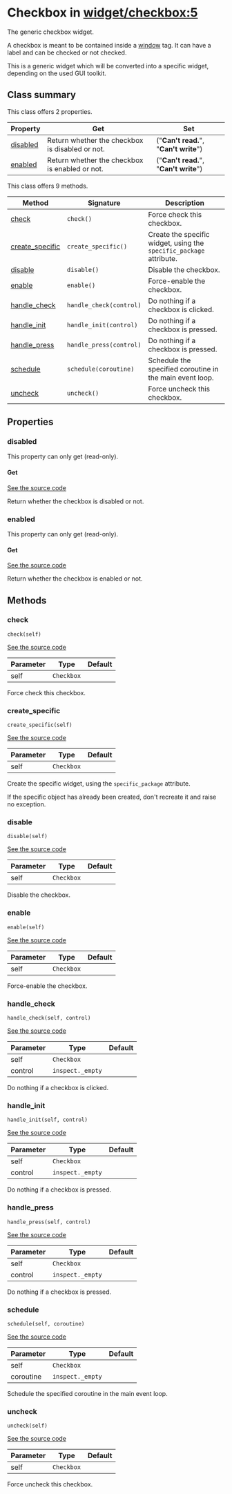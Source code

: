 # Checkbox in [widget/checkbox:5](../raw/widget/checkbox.html#L5)

The generic checkbox widget.

A checkbox is meant to be contained inside a
[window](../layout/tag/window.md) tag.  It can have a label and can
be checked or not checked.

This is a generic widget which will be converted into a specific widget,
depending on the used GUI toolkit.

## Class summary

This class offers 2 properties.

| Property | Get | Set |
| -------- | --- | --- |
| [disabled](#disabled) | Return whether the checkbox is disabled or not. | ("**Can't read.**", "**Can't write**") |
| [enabled](#enabled) | Return whether the checkbox is enabled or not. | ("**Can't read.**", "**Can't write**") |

This class offers 9 methods.

| Method | Signature | Description |
| ------ | --------- | ----------- |
| [check](#check) | `check()` | Force check this checkbox. |
| [create_specific](#create_specific) | `create_specific()` | Create the specific widget, using the `specific_package` attribute. |
| [disable](#disable) | `disable()` | Disable the checkbox. |
| [enable](#enable) | `enable()` | Force-enable the checkbox. |
| [handle_check](#handle_check) | `handle_check(control)` | Do nothing if a checkbox is clicked. |
| [handle_init](#handle_init) | `handle_init(control)` | Do nothing if a checkbox is pressed. |
| [handle_press](#handle_press) | `handle_press(control)` | Do nothing if a checkbox is pressed. |
| [schedule](#schedule) | `schedule(coroutine)` | Schedule the specified coroutine in the main event loop. |
| [uncheck](#uncheck) | `uncheck()` | Force uncheck this checkbox. |

## Properties

### disabled

This property can only get (read-only).

#### Get

[See the source code](../raw/widget/checkbox.html#L66)

Return whether the checkbox is disabled or not.

### enabled

This property can only get (read-only).

#### Get

[See the source code](../raw/widget/checkbox.html#L61)

Return whether the checkbox is enabled or not.

## Methods

### check

`check(self)`

[See the source code](../raw/widget/checkbox.html#L71)

| Parameter | Type | Default |
| --------- | ---- | ------- |
| self | `Checkbox` |  |

Force check this checkbox.

### create_specific

`create_specific(self)`

[See the source code](../raw/widget/checkbox.html#L30)

| Parameter | Type | Default |
| --------- | ---- | ------- |
| self | `Checkbox` |  |

Create the specific widget, using the `specific_package` attribute.

If the specific object has already been created, don't recreate it and
raise no exception.

### disable

`disable(self)`

[See the source code](../raw/widget/checkbox.html#L83)

| Parameter | Type | Default |
| --------- | ---- | ------- |
| self | `Checkbox` |  |

Disable the checkbox.

### enable

`enable(self)`

[See the source code](../raw/widget/checkbox.html#L79)

| Parameter | Type | Default |
| --------- | ---- | ------- |
| self | `Checkbox` |  |

Force-enable the checkbox.

### handle_check

`handle_check(self, control)`

[See the source code](../raw/widget/checkbox.html#L87)

| Parameter | Type | Default |
| --------- | ---- | ------- |
| self | `Checkbox` |  |
| control | `inspect._empty` |  |

Do nothing if a checkbox is clicked.

### handle_init

`handle_init(self, control)`

[See the source code](../raw/widget/checkbox.html#L91)

| Parameter | Type | Default |
| --------- | ---- | ------- |
| self | `Checkbox` |  |
| control | `inspect._empty` |  |

Do nothing if a checkbox is pressed.

### handle_press

`handle_press(self, control)`

[See the source code](../raw/widget/checkbox.html#L95)

| Parameter | Type | Default |
| --------- | ---- | ------- |
| self | `Checkbox` |  |
| control | `inspect._empty` |  |

Do nothing if a checkbox is pressed.

### schedule

`schedule(self, coroutine)`

[See the source code](../raw/widget/checkbox.html#L75)

| Parameter | Type | Default |
| --------- | ---- | ------- |
| self | `Checkbox` |  |
| coroutine | `inspect._empty` |  |

Schedule the specified coroutine in the main event loop.

### uncheck

`uncheck(self)`

[See the source code](../raw/widget/checkbox.html#L75)

| Parameter | Type | Default |
| --------- | ---- | ------- |
| self | `Checkbox` |  |

Force uncheck this checkbox.